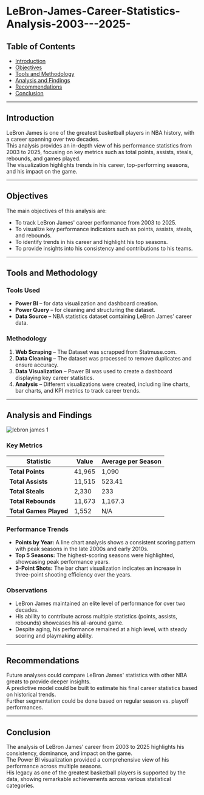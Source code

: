 # LeBron-James-Career-Statistics-Analysis-2003---2025-
## **Table of Contents**  
- [Introduction](#introduction)  
- [Objectives](#objectives)  
- [Tools and Methodology](#tools-and-methodology)  
- [Analysis and Findings](#analysis-and-findings)  
- [Recommendations](#recommendations)  
- [Conclusion](#conclusion)  

---

## **Introduction**  
LeBron James is one of the greatest basketball players in NBA history, with a career spanning over two decades.  
This analysis provides an in-depth view of his performance statistics from 2003 to 2025, focusing on key metrics such as total points, assists, steals, rebounds, and games played.  
The visualization highlights trends in his career, top-performing seasons, and his impact on the game.  

---

## **Objectives**  
The main objectives of this analysis are:  
- To track LeBron James' career performance from 2003 to 2025.  
- To visualize key performance indicators such as points, assists, steals, and rebounds.  
- To identify trends in his career and highlight his top seasons.  
- To provide insights into his consistency and contributions to his teams.  

---

## **Tools and Methodology**  

### **Tools Used**  
-  **Power BI** – for data visualization and dashboard creation.  
-  **Power Query** – for cleaning and structuring the dataset.  
-  **Data Source** – NBA statistics dataset containing LeBron James’ career data.  

### **Methodology**  
1. **Web Scraping** – The Dataset was scrapped from Statmuse.com.  
2. **Data Cleaning** – The dataset was processed to remove duplicates and ensure accuracy.  
3. **Data Visualization** – Power BI was used to create a dashboard displaying key career statistics.  
4. **Analysis** – Different visualizations were created, including line charts, bar charts, and KPI metrics to track career trends.  

---

## **Analysis and Findings**  
![lebron james 1](https://github.com/user-attachments/assets/c21bb8d6-e1a2-4984-82fa-24a48b50ea34)

### **Key Metrics**  
| Statistic | Value | Average per Season |  
|-----------|-------|-------------------|  
| **Total Points** | 41,965 | 1,090 |  
| **Total Assists** | 11,515 | 523.41 |  
| **Total Steals** | 2,330 | 233 |  
| **Total Rebounds** | 11,673 | 1,167.3 |  
| **Total Games Played** | 1,552 | N/A |  

### **Performance Trends**  
- **Points by Year:** A line chart analysis shows a consistent scoring pattern with peak seasons in the late 2000s and early 2010s.  
- **Top 5 Seasons:** The highest-scoring seasons were highlighted, showcasing peak performance years.  
- **3-Point Shots:** The bar chart visualization indicates an increase in three-point shooting efficiency over the years.  

### **Observations**  
-  LeBron James maintained an elite level of performance for over two decades.  
-  His ability to contribute across multiple statistics (points, assists, rebounds) showcases his all-around game.  
-  Despite aging, his performance remained at a high level, with steady scoring and playmaking ability.  

---

## **Recommendations**  
 Future analyses could compare LeBron James' statistics with other NBA greats to provide deeper insights.  
 A predictive model could be built to estimate his final career statistics based on historical trends.  
 Further segmentation could be done based on regular season vs. playoff performances.  

---

## **Conclusion**  
The analysis of LeBron James’ career from 2003 to 2025 highlights his consistency, dominance, and impact on the game.  
The Power BI visualization provided a comprehensive view of his performance across multiple seasons.  
His legacy as one of the greatest basketball players is supported by the data, showing remarkable achievements across various statistical categories.  

